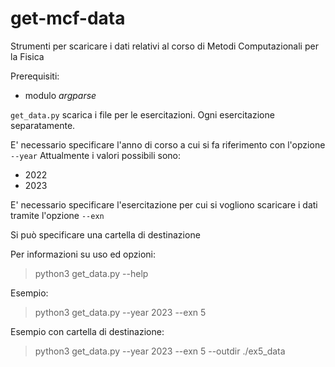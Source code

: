 # get-mcf-data
Strumenti per scaricare i dati relativi al corso di Metodi Computazionali per la Fisica

Prerequisiti:
* modulo _argparse_

`get_data.py` scarica i file per le esercitazioni. Ogni esercitazione separatamente.


E' necessario specificare l'anno di corso a cui si fa riferimento con l'opzione `--year`
Attualmente i valori possibili sono:
- 2022
- 2023

E' necessario specificare l'esercitazione per cui si vogliono scaricare i dati tramite l'opzione  `--exn`

Si può specificare una cartella di destinazione 

  Per informazioni su uso ed opzioni:
  >python3 get_data.py --help



  Esempio:
  >python3 get_data.py --year 2023  --exn 5


  Esempio con cartella di destinazione:
  >python3 get_data.py --year 2023  --exn 5  --outdir ./ex5_data





